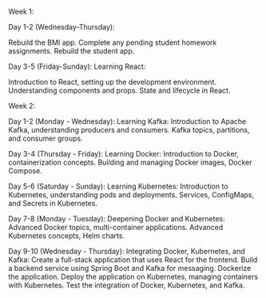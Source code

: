Week 1:

Day 1-2 (Wednesday-Thursday):

Rebuild the BMI app.
Complete any pending student homework assignments.
Rebuild the student app.

Day 3-5 (Friday-Sunday): Learning React:

Introduction to React, setting up the development environment.
Understanding components and props.
State and lifecycle in React.

Week 2:

Day 1-2 (Monday - Wednesday): Learning Kafka:
Introduction to Apache Kafka, understanding producers and consumers.
Kafka topics, partitions, and consumer groups.

Day 3-4 (Thursday - Friday): Learning Docker:
Introduction to Docker, containerization concepts.
Building and managing Docker images, Docker Compose.

Day 5-6 (Saturday - Sunday): Learning Kubernetes:
Introduction to Kubernetes, understanding pods and deployments.
Services, ConfigMaps, and Secrets in Kubernetes.

Day 7-8 (Monday - Tuesday): Deepening Docker and Kubernetes:
Advanced Docker topics, multi-container applications.
Advanced Kubernetes concepts, Helm charts.

Day 9-10 (Wednesday - Thursday): Integrating Docker, Kubernetes, and Kafka:
Create a full-stack application that uses React for the frontend.
Build a backend service using Spring Boot and Kafka for messaging.
Dockerize the application.
Deploy the application on Kubernetes, managing containers with Kubernetes.
Test the integration of Docker, Kubernetes, and Kafka.
